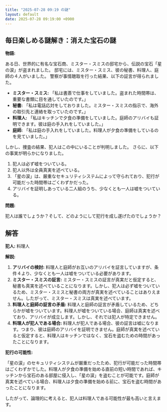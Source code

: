 ```yaml
---
title: "2025-07-28 09:19 の謎"
layout: default
date: 2025-07-28 09:19:00 +0900
---
```

## 毎日楽しめる謎解き：消えた宝石の謎

**物語:**

ある日、世界的に有名な宝石商、ミスター・スミスの邸宅から、伝説の宝石「星の涙」が盗まれました。
邸宅には、ミスター・スミス、彼の秘書、料理人、庭師の４人がいました。
警察が事情聴取を行った結果、以下の証言が得られました。

*   **ミスター・スミス:** 「私は書斎で仕事をしていました。盗まれた時間帯は、重要な書類に目を通していたのです。」
*   **秘書:** 「私は電話応対をしておりました。ミスター・スミスの指示で、海外の取引先と連絡を取っていたのです。」
*   **料理人:** 「私はキッチンで夕食の準備をしていました。庭師のアリバイも証明できます。彼は庭の手入れをしていました。」
*   **庭師:** 「私は庭の手入れをしていました。料理人が夕食の準備をしているのを見ていました。」

しかし、捜査の結果、犯人はこの中にいることが判明しました。
さらに、以下の事実が明らかになりました。

1.  犯人は必ず嘘をついている。
2.  犯人以外は全員真実を述べている。
3.  「星の涙」は、厳重なセキュリティシステムによって守られており、犯行が可能だった時間帯はごくわずかだった。
4.  アリバイを証明しあっている二人組のうち、少なくとも一人は嘘をついている。

**問題:**

犯人は誰でしょうか？そして、どのようにして犯行を成し遂げたのでしょうか？

## 解答

**犯人:** 料理人

**解説:**

1.  **アリバイの検討:** 料理人と庭師がお互いのアリバイを証言していますが、条件４より、少なくとも一人は嘘をついている必要があります。
2.  **ミスター・スミスの証言:** ミスター・スミスの証言が真実だと仮定すると、秘書も真実を述べていることになります。しかし、犯人は必ず嘘をついているため、ミスター・スミスと秘書の両方が真実を述べていることはありえません。したがって、ミスター・スミスは真実を述べています。
3.  **料理人と庭師の証言の矛盾:** 料理人と庭師の証言が矛盾しているため、どちらかが嘘をついています。料理人が嘘をついている場合、庭師は真実を述べており、アリバイが成立します。しかし、それでは犯人が特定できません。
4.  **料理人が犯人である場合:** 料理人が犯人である場合、彼の証言は嘘になります。つまり、彼は庭師のアリバイを証明できません。庭師が真実を述べていると仮定すると、料理人はキッチンではなく、宝石を盗むための時間があったことになります。

**犯行の可能性:**

「星の涙」のセキュリティシステムが厳重だったため、犯行が可能だった時間帯はごくわずかでした。料理人が夕食の準備を始める直前の短い時間であれば、キッチンから宝石のある部屋に侵入し、「星の涙」を盗むことが可能です。庭師が真実を述べている場合、料理人は夕食の準備を始める前に、宝石を盗む時間があったことになります。

したがって、論理的に考えると、犯人は料理人である可能性が最も高いと言えます。
